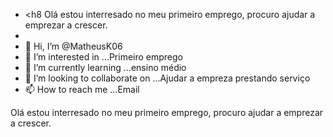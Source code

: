 - <h8
      Olá estou interresado no meu primeiro emprego, procuro ajudar a emprezar a crescer.
      </h6>
- 
- 👋 Hi, I’m @MatheusK06
- 👀 I’m interested in ...Primeiro emprego
- 🌱 I’m currently learning ...ensino médio
- 💞️ I’m looking to collaborate on ...Ajudar a empreza prestando serviço
- 📫 How to reach me ...Email

<!---
MatheusK06/MatheusK06 is a ✨ special ✨ repository because its `README.md` (this file) appears on your GitHub profile.
You can click the Preview link to take a look at your changes.
--->
  Olá estou interresado no meu primeiro emprego, procuro ajudar a emprezar a crescer.
